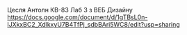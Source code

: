 Цесля Антолн КВ-83 Лаб 3 з ВЕБ Дизайну https://docs.google.com/document/d/1gTBsL0n-lJXkxBC2_XdlkxyU7B4TfPj_sdbBAri5WC8/edit?usp=sharing
